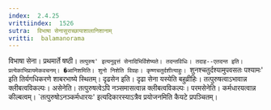 ```yaml
---
index:  2.4.25
vrittiindex:  1526
sutra:  विभाषा सेनासुराच्छायाशालानिशानाम्
vritti:  balamanorama 
---
```


विभाषा सेना। प्रथमार्ते षष्ठी। `तत्पुरुष' इत्यनुवृत्तं सेनादिभिर्विशेष्यते। तदन्तविधिः। तदाह--एतदन्त इति। प्रत्येकाभिप्रायमेकवचनम्। �आनिशमिति। शुनो निशेति विग्रहः। कृष्णचतुर्दशीत्याहुः। `शुनश्चतुर्दश्यामुपवसतः पश्यामः' इति तिर्यगधिकरणे शाबरभाष्ये स्थितम्। दृढसेन इति। दृढा सेना यस्येति बहुव्रीहिः। तत्पुरुषत्वाऽभावान्न क्लीबत्वविकल्पः। असेनेति। तत्पुरुषत्वेऽपि नञ्समासत्वान्न क्लीबत्वविकल्पः। परमसेनेति। कर्मधारयत्वान्न कील्बत्वम्। `तत्पुरुषोऽनञ्कर्मधारयः' इत्यदिकारस्याऽत्रैव प्रयोजनमिति कैयटे प्रपञ्चितम्। 

